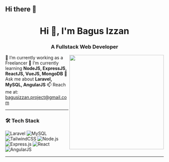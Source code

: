 ## Hi there 👋

<h1 align="center">Hi 👋, I'm Bagus Izzan</h1>
<h3 align="center">A Fullstack Web Developer</h3>

<img src="https://media.giphy.com/media/qgQUggAC3Pfv687qPC/giphy.gif" width="300" align="right"/>

🔭 I’m currently working as a Freelancer
🌱 I’m currently learning **NodeJS, ExpressJS, ReactJS, VueJS, MongoDB**
💬 Ask me about **Laravel, MySQL, AngularJS**
📫 Reach me at: [bagusizzan.project@gmail.com](mailto:bagusizzan.project@gmail.com)

---

### 🛠 Tech Stack
![Laravel](https://img.shields.io/badge/-Laravel-red?style=flat-square&logo=laravel)
![MySQL](https://img.shields.io/badge/-MySQL-blue?style=flat-square&logo=mysql)
![TailwindCSS](https://img.shields.io/badge/-TailwindCSS-38B2AC?style=flat-square&logo=tailwind-css)
![Node.js](https://img.shields.io/badge/-Node.js-green?style=flat-square&logo=node.js)
![Express.js](https://img.shields.io/badge/-Express.js-black?style=flat-square&logo=express)
![React](https://img.shields.io/badge/-React-61DAFB?style=flat-square&logo=react)
![AngularJS](https://img.shields.io/badge/-AngularJS-red?style=flat-square&logo=angularjs)

---

